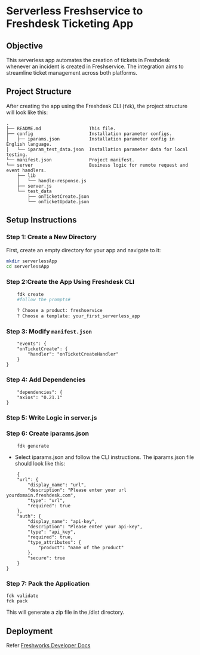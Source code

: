 # Serverless Freshservice to Freshdesk Ticketing App

## Objective
This serverless app automates the creation of tickets in Freshdesk whenever an incident is created in Freshservice. The integration aims to streamline ticket management across both platforms.

## Project Structure
After creating the app using the Freshdesk CLI (`fdk`), the project structure will look like this:

    .
    ├── README.md                  This file.
    ├── config                     Installation parameter configs.
    │   ├── iparams.json           Installation parameter config in English language.
    │   └── iparam_test_data.json  Installation parameter data for local testing.
    └── manifest.json              Project manifest.
    └── server                     Business logic for remote request and event handlers.
        ├── lib
        │   └── handle-response.js
        ├── server.js
        └── test_data
            ├── onTicketCreate.json
            └── onTicketUpdate.json
## Setup Instructions

### Step 1: Create a New Directory
First, create an empty directory for your app and navigate to it:
```bash
mkdir serverlessApp
cd serverlessApp
```
### Step 2:Create the App Using Freshdesk CLI
    
```bash
    fdk create
    #follow the prompts#

    ? Choose a product: freshservice
    ? Choose a template: your_first_serverless_app
```
### Step 3: Modify `manifest.json`
```
    "events": {
    "onTicketCreate": {
        "handler": "onTicketCreateHandler"
    }
}
```
### Step 4: Add Dependencies
```
    "dependencies": {
    "axios": "0.21.1"
}
```
### Step 5: Write Logic in server.js

### Step 6: Create iparams.json

```
    fdk generate
```
- Select iparams.json and follow the CLI instructions. The iparams.json file should look like this:
```
    {
    "url": {
        "display_name": "url",
        "description": "Please enter your url yourdomain.freshdesk.com",
        "type": "url",
        "required": true
    },
    "auth": {
        "display_name": "api-key",
        "description": "Please enter your api-key",
        "type": "api_key",
        "required": true,
        "type_attributes": {
            "product": "name of the product"
        },
        "secure": true
    }
}
```
### Step 7: Pack the Application
```
fdk validate
fdk pack
```
This will generate a zip file in the /dist directory.

## Deployment
Refer [Freshworks Developer Docs](https://developers.freshworks.com/docs/app-sdk/v2.3/freshservice/app-submission-process/custom-apps/#upload,-test,-and-publish-a-new-custom-app)
